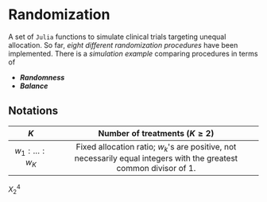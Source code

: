 # Randomization

A set of `Julia` functions to simulate clinical trials targeting unequal allocation. 
So far, _eight different randomization procedures_ have been implemented.
There is a _simulation example_ comparing procedures in terms of

- _**Randomness**_
- _**Balance**_


## Notations

|$K$              | Number of treatments ($K \geq 2$)                                                                                  |
|:---------------:|:------------------------------------------------------------------------------------------------------------------:|
|$w_1:\ldots:w_K$ | Fixed allocation ratio; $w_k$'s are positive, not necessarily equal integers with the greatest common divisor of 1.|


$X_2^4$
